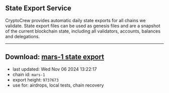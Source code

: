## State Export Service
CryptoCrew provides automatic daily state exports for all chains we validate. State export files can be used as genesis files and are a snapshot of the current blockchain state, including all validators, accounts, balances and delegations.

---
**Download: [mars-1 state export](https://dl-eu2.ccvalidators.com/SERVICE/mars/mars-1_export_9737673.json)**
---

- last updated: Wed Nov 06 2024 13:22:17
- chain id: `mars-1`
- export height: `9737673`
- use for: airdrops, local tests, chain recovery
